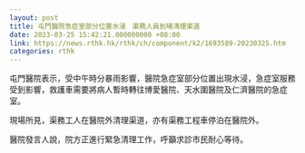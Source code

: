 ```yaml
---
layout: post
title: 屯門醫院急症室部分位置水浸　渠務人員到場清理渠道
date: 2023-03-25 15:42:21.000000000 +08:00
link: https://news.rthk.hk/rthk/ch/component/k2/1693589-20230325.htm
categories: rthk
---
```


屯門醫院表示，受中午時分暴雨影響，醫院急症室部分位置出現水浸，急症室服務受到影響，救護車需要將病人暫時轉往博愛醫院、天水圍醫院及仁濟醫院的急症室。

現場所見，渠務工人在醫院外清理渠道，亦有渠務工程車停泊在醫院外。

醫院發言人說，院方正進行緊急清理工作，呼籲求診市民耐心等待。
